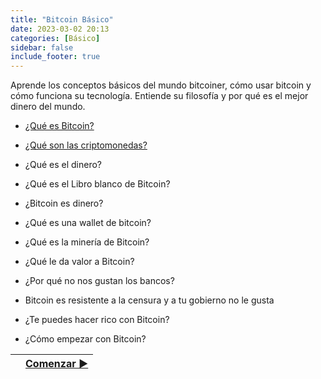 ```yaml
---
title: "Bitcoin Básico"
date: 2023-03-02 20:13
categories: [Básico]
sidebar: false 
include_footer: true
---
```


Aprende los conceptos básicos del mundo bitcoiner, cómo usar bitcoin y cómo funciona su tecnología. Entiende su filosofía y por qué es el mejor dinero del mundo.

* [¿Qué es Bitcoin?](/basic/que-es-bitcoin/)

* [¿Qué son las criptomonedas?](/basic/que-son-las-criptomonedas/)

* ¿Qué es el dinero?

* ¿Qué es el Libro blanco de Bitcoin?

* ¿Bitcoin es dinero?

* ¿Qué es una wallet de bitcoin?

* ¿Qué es la minería de Bitcoin?

* ¿Qué le da valor a Bitcoin?

* ¿Por qué no nos gustan los bancos?

* Bitcoin es resistente a la censura y a tu gobierno no le gusta

* ¿Te puedes hacer rico con Bitcoin?

* ¿Cómo empezar con Bitcoin?

|   | [Comenzar ▶](/basic/que-es-bitcoin/) |
| :------------- | --------------: |

